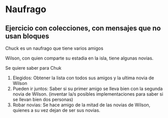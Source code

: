 # Naufrago

## Ejercicio con colecciones, con mensajes que no usan bloques

Chuck es un naufrago que tiene varios amigos

Wilson, con quien comparte su estadia en la isla, tiene algunas novias.

Se quiere saber para Chuk

1. Elegidos: Obtener la lista con todos sus amigos y la ultima novia de Wilson
2. Pueden ir juntos: Saber si su primer amigo se lleva bien con la segunda novia de Wilson. (inventar la/s posibles implementaciones para saber si se llevan bien dos personas) 
3. Robar novias: Se hace amigo de la mitad de las novias de Wilson, quienes a su vez dejan de ser sus novias.
